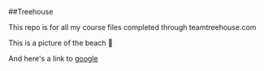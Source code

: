 ##Treehouse

This repo is for all my course files completed through teamtreehouse.com

This is a picture of the beach :ocean:

And here's a link to [google](https://www.google.com)
